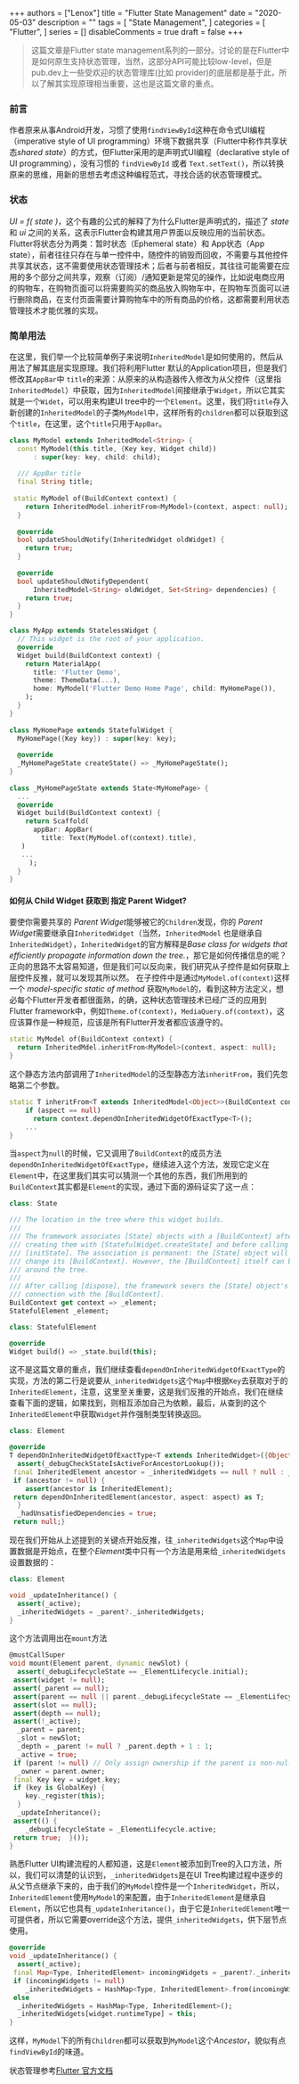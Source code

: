 +++
authors = ["Lenox"]
title = "Flutter State Management"
date = "2020-05-03"
description = ""
tags = [
    "State Management",
]
categories = [
    "Flutter",
]
series = []
disableComments = true
draft = false
+++

>这篇文章是Flutter state management系列的一部分。讨论的是在Flutter中是如何原生支持状态管理，当然，这部分API可能比较low-level，但是pub.dev上一些受欢迎的状态管理库(比如 provider)的底层都是基于此，所以了解其实现原理相当重要，这也是这篇文章的重点。

### 前言

作者原来从事Android开发，习惯了使用`findViewById`这种在命令式UI编程（imperative style of UI programming）环境下数据共享（Flutter中称作共享状态*shared state*）的方式，但Flutter采用的是声明式UI编程（declarative style of UI programming），没有习惯的 `findViewById` 或者 `Text.setText()`，所以转换原来的思维，用新的思想去考虑这种编程范式，寻找合适的状态管理模式。

### 状态

*UI = f( state )*，这个有趣的公式的解释了为什么Flutter是声明式的，描述了 *state* 和 *ui* 之间的关系，这表示Flutter会构建其用户界面以反映应用的当前状态。Flutter将状态分为两类：暂时状态（Ephemeral state）和 App状态（App state），前者往往只存在与单一控件中，随控件的销毁而回收，不需要与其他控件共享其状态，这不需要使用状态管理技术；后者与前者相反，其往往可能需要在应用的多个部分之间共享，观察（订阅）/通知更新是常见的操作，比如说电商应用的购物车，在购物页面可以将需要购买的商品放入购物车中，在购物车页面可以进行删除商品，在支付页面需要计算购物车中的所有商品的价格，这都需要利用状态管理技术才能优雅的实现。

### 简单用法

在这里，我们举一个比较简单例子来说明`InheritedModel`是如何使用的，然后从用法了解其底层实现原理。我们将利用Flutter 默认的Application项目，但是我们修改其`AppBar`中 `title`的来源：从原来的从构造器传入修改为从父控件（这里指 `InheritedModel`）中获取，因为`InheritedModel`间接继承于`Widget`，所以它其实就是一个`Widet`，可以用来构建UI tree中的一个`Element`。这里，我们将`title`存入新创建的`InheritedModel`的子类`MyModel`中，这样所有的`children`都可以获取到这个`title`，在这里，这个`title`只用于`AppBar`。

```dart
class MyModel extends InheritedModel<String> {  
  const MyModel(this.title, {Key key, Widget child})  
      : super(key: key, child: child);  
  
  /// AppBar title  
  final String title;  
  
 static MyModel of(BuildContext context) {  
    return InheritedModel.inheritFrom<MyModel>(context, aspect: null);  
  }  
  
  @override  
  bool updateShouldNotify(InheritedWidget oldWidget) {  
    return true;  
  }  
  
  @override  
  bool updateShouldNotifyDependent(  
      InheritedModel<String> oldWidget, Set<String> dependencies) {  
    return true;  
  }  
}

class MyApp extends StatelessWidget {  
  // This widget is the root of your application.  
  @override  
  Widget build(BuildContext context) {  
    return MaterialApp(  
      title: 'Flutter Demo',  
      theme: ThemeData(...),  
      home: MyModel('Flutter Demo Home Page', child: MyHomePage()),  
    );  
  }  
}  
  
class MyHomePage extends StatefulWidget {  
  MyHomePage({Key key}) : super(key: key);  
  
  @override  
  _MyHomePageState createState() => _MyHomePageState();  
}  
  
class _MyHomePageState extends State<MyHomePage> {  
  ... 
  @override  
  Widget build(BuildContext context) {  
    return Scaffold(  
      appBar: AppBar(  
        title: Text(MyModel.of(context).title),  
   )
   ...
     );  
  }  
}
```

#### 如何从 Child Widget 获取到 指定 Parent Widget?

要使你需要共享的 *Parent Widget*能够被它的`Children`发现，你的 *Parent Widget*需要继承自`InheritedWidget`（当然，`InheritedModel` 也是继承自`InheritedWidget`），`InheritedWidget`的官方解释是*Base class for widgets that efficiently propagate information down the tree.*，那它是如何传播信息的呢？正向的思路不太容易知道，但是我们可以反向来，我们研究从子控件是如何获取上层控件反推，就可以发现其所以然。
在子控件中是通过`MyModel.of(context)`这样一个 *model-specific  static of method* 获取`MyModel`的，看到这种方法定义，想必每个Flutter开发者都很面熟，的确，这种状态管理技术已经广泛的应用到Flutter framework中，例如`Theme.of(context)`，`MediaQuery.of(context)`，这应该算作是一种规范，应该是所有Flutter开发者都应该遵守的。

```dart
static MyModel of(BuildContext context) {  
  return InheritedMdel.inheritFrom<MyModel>(context, aspect: null);  
}
```

这个静态方法内部调用了`InheritedModel`的泛型静态方法`inheritFrom`，我们先忽略第二个参数。

```dart
static T inheritFrom<T extends InheritedModel<Object>>(BuildContext context, { Object aspect }) {  
    if (aspect == null)  
      return context.dependOnInheritedWidgetOfExactType<T>();  
    ...   
}
```

当`aspect`为`null`的时候，它又调用了`BuildContext`的成员方法`dependOnInheritedWidgetOfExactType`，继续进入这个方法，发现它定义在`Element`中，在这里我们其实可以猜测一个其他的东西，我们所用到的`BuildContext`其实都是`Element`的实现，通过下面的源码证实了这一点：

```dart
class: State

/// The location in the tree where this widget builds.  
///  
/// The framework associates [State] objects with a [BuildContext] after  
/// creating them with [StatefulWidget.createState] and before calling  
/// [initState]. The association is permanent: the [State] object will never  
/// change its [BuildContext]. However, the [BuildContext] itself can be moved  
/// around the tree.  
///  
/// After calling [dispose], the framework severs the [State] object's  
/// connection with the [BuildContext].  
BuildContext get context => _element;  
StatefulElement _element;
```

```dart
class: StatefulElement

@override  
Widget build() => _state.build(this);
```

这不是这篇文章的重点，我们继续查看`dependOnInheritedWidgetOfExactType`的实现，方法的第二行是说要从`_inheritedWidgets`这个`Map`中根据`Key`去获取对于的`InheritedElement`，注意，这里至关重要，这是我们反推的开始点，我们在继续查看下面的逻辑，如果找到，则相互添加自己为依赖，最后，从查到的这个`InheritedElement`中获取`Widget`并作强制类型转换返回。

```dart
class: Element

@override  
T dependOnInheritedWidgetOfExactType<T extends InheritedWidget>({Object aspect}) {  
  assert(_debugCheckStateIsActiveForAncestorLookup());  
 final InheritedElement ancestor = _inheritedWidgets == null ? null : _inheritedWidgets[T];  
 if (ancestor != null) {  
    assert(ancestor is InheritedElement);  
 return dependOnInheritedElement(ancestor, aspect: aspect) as T;  
  }  
  _hadUnsatisfiedDependencies = true;  
 return null;}
```

现在我们开始从上述提到的关键点开始反推，往`_inheritedWidgets`这个`Map`中设置数据是开始点，在整个*Element*类中只有一个方法是用来给`_inheritedWidgets`设置数据的：

```dart
class: Element

void _updateInheritance() {  
  assert(_active);  
  _inheritedWidgets = _parent?._inheritedWidgets;  
}
```

这个方法调用出在`mount`方法

```dart
@mustCallSuper  
void mount(Element parent, dynamic newSlot) {  
  assert(_debugLifecycleState == _ElementLifecycle.initial);  
 assert(widget != null);  
 assert(_parent == null);  
 assert(parent == null || parent._debugLifecycleState == _ElementLifecycle.active);  
 assert(slot == null);  
 assert(depth == null);  
 assert(!_active);  
  _parent = parent;  
  _slot = newSlot;  
  _depth = _parent != null ? _parent.depth + 1 : 1;  
  _active = true;  
 if (parent != null) // Only assign ownership if the parent is non-null  
  _owner = parent.owner;  
 final Key key = widget.key;  
 if (key is GlobalKey) {  
    key._register(this);  
  }  
  _updateInheritance();  
 assert(() {  
    _debugLifecycleState = _ElementLifecycle.active;  
 return true;  }());  
}
```

熟悉Flutter UI构建流程的人都知道，这是`Element`被添加到Tree的入口方法，所以，我们可以清楚的认识到，`_inheritedWidgets`是在UI Tree构建过程中逐步的从父节点继承下来的，由于我们的`MyModel`控件是一个`InheritedWidget`，所以，`InheritedElement`使用`MyModel`的来配置，由于`InheritedElement`是继承自`Element`，所以它也具有`_updateInheritance()`，由于它是`InheritedElement`唯一可提供者，所以它需要override这个方法，提供`_inheritedWidgets`，供下层节点使用。

```dart
@override  
void _updateInheritance() {  
  assert(_active);  
 final Map<Type, InheritedElement> incomingWidgets = _parent?._inheritedWidgets;  
 if (incomingWidgets != null)  
    _inheritedWidgets = HashMap<Type, InheritedElement>.from(incomingWidgets);  
 else  
  _inheritedWidgets = HashMap<Type, InheritedElement>();  
  _inheritedWidgets[widget.runtimeType] = this;  
}
```

这样，`MyModel`下的所有`Children`都可以获取到`MyModel`这个*Ancestor*，貌似有点`findViewById`的味道。

状态管理参考[Flutter 官方文档](https://flutter.dev/docs/development/data-and-backend/state-mgmt/intro)
